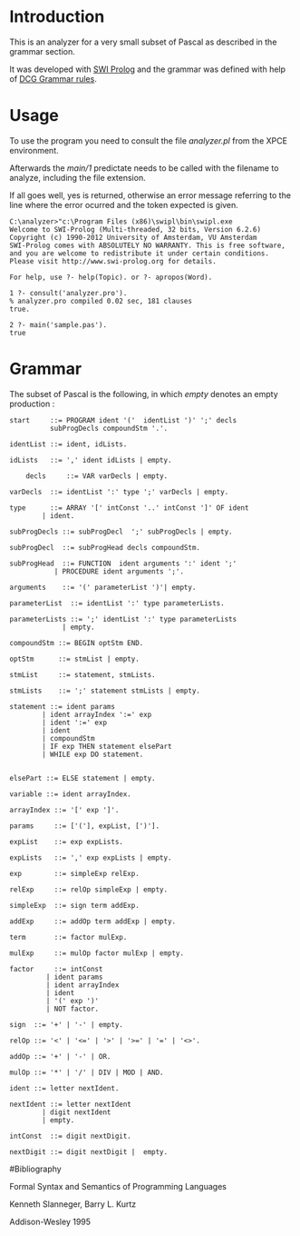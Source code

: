 # Introduction
This is an analyzer for a very small subset of Pascal as described in the grammar section.

It was developed with [SWI Prolog](http://www.swi-prolog.org/) and the grammar was defined with help of [DCG Grammar rules](https://www.swi-prolog.org/pldoc/man?section=DCG).    

# Usage
To use the program you need to consult the file _analyzer.pl_ from the XPCE environment.

Afterwards the _main/1_ predictate needs to be called with the filename to analyze, including the file extension.

If all goes well, yes is returned, otherwise an error message referring to the line where the error ocurred and the token expected is given. 

    C:\analyzer>"c:\Program Files (x86)\swipl\bin\swipl.exe
    Welcome to SWI-Prolog (Multi-threaded, 32 bits, Version 6.2.6)
    Copyright (c) 1990-2012 University of Amsterdam, VU Amsterdam
    SWI-Prolog comes with ABSOLUTELY NO WARRANTY. This is free software,
    and you are welcome to redistribute it under certain conditions.
    Please visit http://www.swi-prolog.org for details.
    
    For help, use ?- help(Topic). or ?- apropos(Word).
    
    1 ?- consult('analyzer.pro').
    % analyzer.pro compiled 0.02 sec, 181 clauses
    true.
    
    2 ?- main('sample.pas').
    true

# Grammar

The subset of Pascal is the following, in which _empty_ denotes an empty production :

    start     ::= PROGRAM ident '('  identList ')' ';' decls 
              subProgDecls compoundStm '.'.

    identList ::= ident, idLists.

    idLists   ::= ',' ident idLists | empty.

        decls     ::= VAR varDecls | empty.

    varDecls  ::= identList ':' type ';' varDecls | empty.

    type      ::= ARRAY '[' intConst '..' intConst ']' OF ident
            | ident.

    subProgDecls ::= subProgDecl  ';' subProgDecls | empty.

    subProgDecl  ::= subProgHead decls compoundStm.

    subProgHead  ::= FUNCTION  ident arguments ':' ident ';' 
               | PROCEDURE ident arguments ';'.

    arguments    ::= '(' parameterList ')'| empty. 

    parameterList  ::= identList ':' type parameterLists.

    parameterLists ::= ';' identList ':' type parameterLists 
                 | empty.

    compoundStm ::= BEGIN optStm END. 

    optStm      ::= stmList | empty.

    stmList     ::= statement, stmLists.

    stmLists    ::= ';' statement stmLists | empty.

    statement ::= ident params
            | ident arrayIndex ':=' exp
            | ident ':=' exp
            | ident
            | compoundStm
            | IF exp THEN statement elsePart
            | WHILE exp DO statement. 


    elsePart ::= ELSE statement | empty.

    variable ::= ident arrayIndex.

    arrayIndex ::= '[' exp ']'. 

    params     ::= ['('], expList, [')'].

    expList    ::= exp expLists.

    expLists   ::= ',' exp expLists | empty.

    exp        ::= simpleExp relExp.

    relExp     ::= relOp simpleExp | empty.

    simpleExp  ::= sign term addExp.

    addExp     ::= addOp term addExp | empty.

    term       ::= factor mulExp.

    mulExp     ::= mulOp factor mulExp | empty.

    factor     ::= intConst
             | ident params
             | ident arrayIndex
             | ident
             | '(' exp ')' 
             | NOT factor.

    sign  ::= '+' | '-' | empty.

    relOp ::= '<' | '<=' | '>' | '>=' | '=' | '<>'.

    addOp ::= '+' | '-' | OR.

    mulOp ::= '*' | '/' | DIV | MOD | AND.

    ident ::= letter nextIdent.

    nextIdent ::= letter nextIdent
            | digit nextIdent
            | empty.

    intConst  ::= digit nextDigit.

    nextDigit ::= digit nextDigit |  empty.

#Bibliography

Formal Syntax and Semantics of Programming Languages

Kenneth Slanneger, Barry L. Kurtz

Addison-Wesley 1995 
